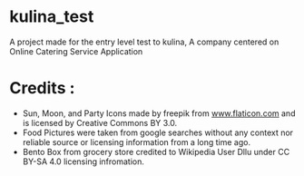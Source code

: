 # kulina_test
A project made for the entry level test to kulina, 
A company centered on Online Catering Service Application

# Credits : 
- Sun, Moon, and Party Icons made by freepik from www.flaticon.com and is licensed by Creative Commons BY 3.0.
- Food Pictures were taken from google searches without any context nor reliable source or licensing information from a long time ago.
- Bento Box from grocery store credited to Wikipedia User Dllu under CC BY-SA 4.0 licensing infromation.